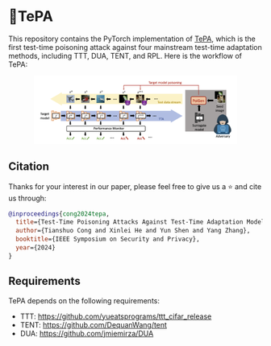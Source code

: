 # 🎃TePA

This repository contains the PyTorch implementation of [TePA](https://arxiv.org/abs/2308.08505), which is the first test-time poisoning attack against four mainstream test-time adaptation methods, including TTT, DUA, TENT, and RPL. Here is the workflow of TePA:

<div align="center">
<img width="80%" alt="The workflow of TePA" src="fig/workflow.png">
</div>

## Citation
Thanks for your interest in our paper, please feel free to give us a ⭐️ and cite us through:
```bibtex
@inproceedings{cong2024tepa,
  title={Test-Time Poisoning Attacks Against Test-Time Adaptation Models},
  author={Tianshuo Cong and Xinlei He and Yun Shen and Yang Zhang},
  booktitle={IEEE Symposium on Security and Privacy},
  year={2024}
}
```

## Requirements
TePA depends on the following requirements:
- TTT: https://github.com/yueatsprograms/ttt_cifar_release
- TENT: https://github.com/DequanWang/tent
- DUA: https://github.com/jmiemirza/DUA

